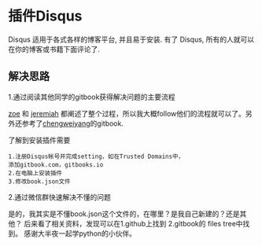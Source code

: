 # 插件Disqus

Disqus 适用于各式各样的博客平台, 并且易于安装. 有了 Disqus, 所有的人就可以在你的博客或书籍下面评论了.

## 解决思路
1.通过阅读其他同学的gitbook获得解决问题的主要流程

[zoe](https://zoejane.gitbooks.io/zoe-py-tutorial/content/gitbook-comment.html) 和 [jeremiah](https://jeremiahzhang.gitbooks.io/gitbookguide/content/plugin/disqus.html) 都阐述了整个过程，所以我大概follow他们的流程就可以了。另外还参考了[chengweiyang](http://www.chengweiyang.cn/gitbook/plugins/functional/disqus.html)的gitbook.

了解到安装插件需要

    1.注册Disqus帐号并完成setting，如在Trusted Domains中，
    添加gitbook.com，gitbooks.io
    2.在电脑上安装插件
    3.修改book.json文件
    

2.通过微信群快速解决不懂的问题

是的，我其实是不懂book.json这个文件的，在哪里？是我自己新建的？还是其他？
后来看了相关资料，发现可以在1.github上找到 2.gitbook的 files tree中找到。
感谢大半夜一起学python的小伙伴。

